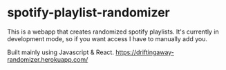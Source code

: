 # spotify-playlist-randomizer

This is a webapp that creates randomized spotify playlists. 
It's currently in development mode, so if you want access I have to manually add you.

Built mainly using Javascript & React.
https://driftingaway-randomizer.herokuapp.com/
